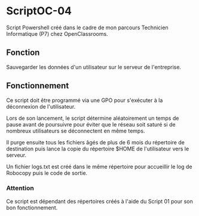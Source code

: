 # ScriptOC-04

Script Powershell créé dans le cadre de mon parcours Technicien Informatique (P7) chez OpenClassrooms.

## Fonction 

Sauvegarder les données d'un utilisateur sur le serveur de l'entreprise.

## Fonctionnement

Ce script doit être programmé via une GPO pour s'exécuter à la déconnexion de l'utilisateur.

Lors de son lancement, le script détermine aléatoirement un temps de pause avant de poursuivre pour éviter que le réseau soit saturé si de nombreux utilisateurs se déconnectent en même temps.

Il purge ensuite tous les fichiers âgés de plus de 6 mois du répertoire de destination puis lance la copie du répertoire $HOME de l'utilisateur vers le serveur.

Un fichier logs.txt est créé dans le même répertoire pour accueillir le log de Robocopy puis le code de sortie.

### Attention

Ce script est dépendant des répertoires créés à l'aide du Script 01 pour son bon fonctionnement.
